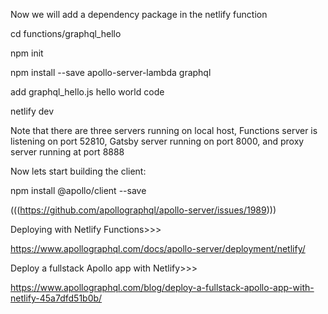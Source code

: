 Now we will add a dependency package in the netlify function

cd functions/graphql_hello

npm init

npm install --save apollo-server-lambda graphql

add graphql_hello.js hello world code

netlify dev

Note that there are three servers running on local host, Functions server is listening on port 52810, Gatsby server running on port 8000, and proxy server running at port 8888

Now lets start building the client:

npm install @apollo/client --save


(((https://github.com/apollographql/apollo-server/issues/1989)))


Deploying with Netlify Functions>>>

https://www.apollographql.com/docs/apollo-server/deployment/netlify/

>>>>

Deploy a fullstack Apollo app with Netlify>>>

https://www.apollographql.com/blog/deploy-a-fullstack-apollo-app-with-netlify-45a7dfd51b0b/

>>>